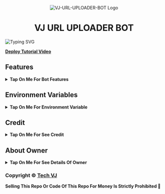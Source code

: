 <p align="center">
  <img src="https://graph.org/file/a3a3082bd3821ffb3cadd-1cd8fd80b747f98b7a.jpg" alt="VJ-URL-UPLOADER-BOT Logo">
</p>
<h1 align="center">
  VJ URL UPLOADER BOT
</h1>



![Typing SVG](https://readme-typing-svg.herokuapp.com/?lines=Welcome+To+VJ-URL-UPLOADER-BOT;A+Highly+Advance+Url+Uploader+Bot;Made+By+Yt-@Tech_VJ!;With+Token+Verification+Feature;Broadcast+Force+Subscribe+Feature;A+Bot+With+Fully+Advanced+Feature!;Must+Give+Credit+To+Tech+VJ;Thank+You!)
</p>

<b>[Deploy Tutorial Video](https://youtu.be/_H8xBeBx_io)</b>


## Features

<b><details><summary>Tap On Me For Bot Features</summary>
 
- [x] Upload [YT-DLP Supported Links](https://telegram.me/VJCode/4) to Telegram.
- [x] Upload HTTP/HTTPS as File/Video to Telegram.
- [x] Upload YouTube & Google Drive Link and much more..
- [x] Upload zee5, sony.live, voot and much more..
- [x] Permanent thumbnail Support.
- [x] Broadcast & Force Subscribe Feature Added
- [x] Token Verification Feature Added [ Premium Feature] 
- [x] Custom Start Message With Picture And Buttons


</b>
</details>

## Environment Variables

<b><details><summary>Tap On Me For Environment Variable</summary>

- `TECH_VJ_API_ID` : Get From [my.telegram.org](https://my.telegram.org)
- `TECH_VJ_API_HASH` : Get From [my.telegram.org](https://my.telegram.org)
- `TECH_VJ_BOT_TOKEN` : Get From [BotFather](https://telegram.me/BotFather)
- `TECH_VJ_BOT_USERNAME` : Your Bot Username Without @
- `TECH_VJ_DB_URI` : Mongodb Database Url For Main Bot [Tutorial Watch Here](https://youtu.be/I36_OTWvT2w)
- `TECH_VJ_OWNER_ID` : It mean Admin/Owner Id For Broadcasting Message.
- `TECH_VJ_LOG_CHANNEL` : Log channel id start with -100xxxxxx
- `TECH_VJ_UPDATES_CHANNEL` : Update channel id start with -100xxxxxx
- `TECH_VJ` : True if you want token verification else False
- `TECH_VJ_URL` : Your Shortner Domain Url Without https://
- `TECH_VJ_API` : Your Shortner Api
- `TECH_VJ_TUTORIAL` : Your How To Open Link of Shortner

Heroku BuildPack :-
- `https://github.com/jonathanong/heroku-buildpack-ffmpeg-latest`

</b>
</details>

## Credit

<b><details><summary>Tap On Me For See Credit</summary>

💝 Credit Goes To [Clinton Abraham](https://github.com/Clinton-Abraham) For Repository.

🖍️ The Token Verification System & Force Subscribe Is Added By [Tech VJ](https://telegram.me/Kingvj01) So Don't Forgot To Give Credit

💖 And Thank You So Much To All Who Help In This Journey 💕

Copyright ©️ [Tech VJ](https://telegram.me/Kingvj01)

</b>
</details>

## About Owner 

<b><details><summary>Tap On Me For See Details Of Owner</summary>

- YouTube Channel : [Tech VJ](https://youtube.com/@Tech_VJ)
- Telegram Channel : [VJ Botz](https://telegram.me/VJ_Botz)
- Contact Link : [King VJ](https://telegram.me/Kingvj01)
- Instagram Id Link : [Tech VJ](https://instagram.com/tech.vj)

</b>
</details>


### Copyright ©️ [Tech VJ](https://telegram.me/Kingvj01)

<b>Selling This Repo Or Code Of This Repo For Money Is Strictly Prohibited 🚫</b>

